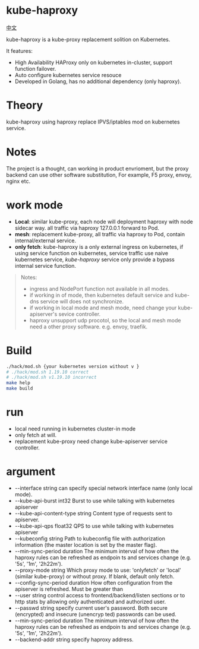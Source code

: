 # kube-haproxy

[中文](READMECN.md)

kube-haproxy is a kube-proxy replacement solition on Kubernetes.

It features:

- High Availability HAProxy only on kubernetes in-cluster, support function failover. 
- Auto configure kubernetes service resouce
- Developed in Golang, has no additional dependency (only haproxy).

# Theory

kube-haproxy using haproxy replace IPVS/iptables mod on kubernetes service.

# Notes

The project is a thought, can working in product envrioment, but the proxy backend can use other software substitution, For example, F5 proxy, envoy, nginx etc.

# work mode 

- **Local**: similar kube-proxy, each node will deployment haproxy with node sidecar way. all traffic via haproxy 127.0.0.1 forward to Pod.
- **mesh**: replacement kube-proxy, all traffic via haproxy to Pod, contain internal/external service.
- **only fetch**: kube-haproxy is a only external ingress on kubernetes, if using service function on kubernetes, service traffic use naive kubernetes service, *kube-haproxy* service only provide a bypass internal service function.

> Notes: 
> - ingress and NodePort function not available in all modes.
> - if working in of mode, then kubernetes default service and kube-dns service will does not synchronize.
> - if working in local mode and mesh mode, need change your kube-apiserver's sevice controller.
> - haproxy unsupport udp procotol, so the local and mesh mode need a other proxy software. e.g. envoy, traefik.

# Build

```bash
./hack/mod.sh {your kubernetes version without v }
# ./hack/mod.sh 1.19.10 correct
# ./hack/mod.sh v1.19.10 incorrect
make help
make build
```

# run

- local need running in kubernetes cluster-in mode
- only fetch at will.
- replacement kube-proxy need change kube-apiserver service controller.

# argument
- --interface string                 can specify special network interface name (only local mode).
- --kube-api-burst int32             Burst to use while talking with kubernetes apiserver
- --kube-api-content-type string     Content type of requests sent to apiserver.
- --kube-api-qps float32             QPS to use while talking with kubernetes apiserver
- --kubeconfig string                Path to kubeconfig file with authorization information (the master location is
  set by the master flag).
- --min-sync-period duration         The minimum interval of how often the haproxy rules can be refreshed as endpoin
  ts and services change (e.g. '5s', '1m', '2h22m').
- --proxy-mode string                Which proxy mode to use: 'onlyfetch' or 'local' (similar kube-proxy) or without
  proxy. If blank, default only fetch. 
- --config-sync-period duration      How often configuration from the apiserver is refreshed.  Must be greater than
- --user string                      control access to frontend/backend/listen sections or to http stats by allowing
  only authenticated and authorized user.
- --passwd string                    specify current user's password. Both secure (encrypted) and insecure (unencryp
    ted) passwords can be used.
- --min-sync-period duration         The minimum interval of how often the haproxy rules can be refreshed as endpoin
ts and services change (e.g. '5s', '1m', '2h22m').
- --backend-addr string              specify haproxy address.